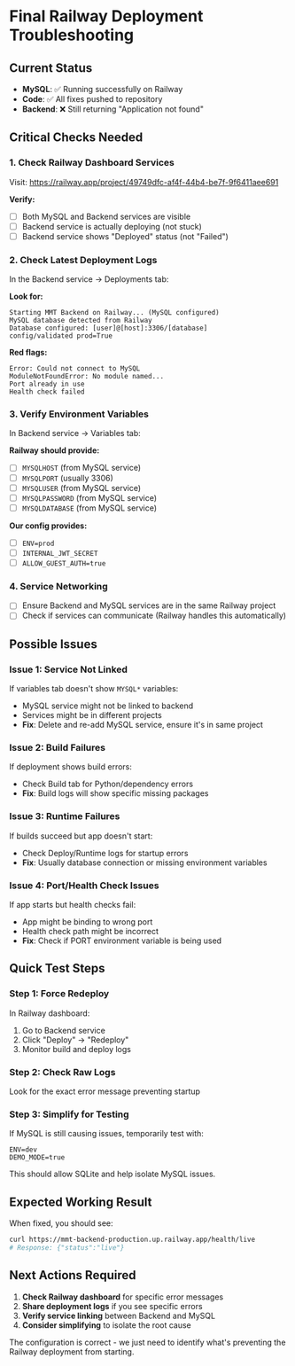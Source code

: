 # Final Railway Deployment Troubleshooting

## Current Status
- **MySQL**: ✅ Running successfully on Railway  
- **Code**: ✅ All fixes pushed to repository
- **Backend**: ❌ Still returning "Application not found"

## Critical Checks Needed

### 1. **Check Railway Dashboard Services**
Visit: https://railway.app/project/49749dfc-af4f-44b4-be7f-9f6411aee691

**Verify:**
- [ ] Both MySQL and Backend services are visible
- [ ] Backend service is actually deploying (not stuck)
- [ ] Backend service shows "Deployed" status (not "Failed")

### 2. **Check Latest Deployment Logs**
In the Backend service → Deployments tab:

**Look for:**
```
Starting MMT Backend on Railway... (MySQL configured)
MySQL database detected from Railway
Database configured: [user]@[host]:3306/[database]
config/validated prod=True
```

**Red flags:**
```
Error: Could not connect to MySQL
ModuleNotFoundError: No module named...
Port already in use
Health check failed
```

### 3. **Verify Environment Variables**
In Backend service → Variables tab:

**Railway should provide:**
- [ ] `MYSQLHOST` (from MySQL service)
- [ ] `MYSQLPORT` (usually 3306)
- [ ] `MYSQLUSER` (from MySQL service)
- [ ] `MYSQLPASSWORD` (from MySQL service)
- [ ] `MYSQLDATABASE` (from MySQL service)

**Our config provides:**
- [ ] `ENV=prod`
- [ ] `INTERNAL_JWT_SECRET`
- [ ] `ALLOW_GUEST_AUTH=true`

### 4. **Service Networking**
- [ ] Ensure Backend and MySQL services are in the same Railway project
- [ ] Check if services can communicate (Railway handles this automatically)

## Possible Issues

### **Issue 1: Service Not Linked**
If variables tab doesn't show `MYSQL*` variables:
- MySQL service might not be linked to backend
- Services might be in different projects
- **Fix**: Delete and re-add MySQL service, ensure it's in same project

### **Issue 2: Build Failures**
If deployment shows build errors:
- Check Build tab for Python/dependency errors
- **Fix**: Build logs will show specific missing packages

### **Issue 3: Runtime Failures**
If builds succeed but app doesn't start:
- Check Deploy/Runtime logs for startup errors
- **Fix**: Usually database connection or missing environment variables

### **Issue 4: Port/Health Check Issues**
If app starts but health checks fail:
- App might be binding to wrong port
- Health check path might be incorrect
- **Fix**: Check if PORT environment variable is being used

## Quick Test Steps

### **Step 1: Force Redeploy**
In Railway dashboard:
1. Go to Backend service
2. Click "Deploy" → "Redeploy"
3. Monitor build and deploy logs

### **Step 2: Check Raw Logs**
Look for the exact error message preventing startup

### **Step 3: Simplify for Testing**
If MySQL is still causing issues, temporarily test with:
```
ENV=dev
DEMO_MODE=true
```
This should allow SQLite and help isolate MySQL issues.

## Expected Working Result

When fixed, you should see:
```bash
curl https://mmt-backend-production.up.railway.app/health/live
# Response: {"status":"live"}
```

## Next Actions Required

1. **Check Railway dashboard** for specific error messages
2. **Share deployment logs** if you see specific errors
3. **Verify service linking** between Backend and MySQL
4. **Consider simplifying** to isolate the root cause

The configuration is correct - we just need to identify what's preventing the Railway deployment from starting.